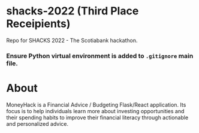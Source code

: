 # shacks-2022 (Third Place Receipients)
Repo for SHACKS 2022 - The Scotiabank hackathon.

### Ensure Python virtual environment is added to `.gitignore` main file.

# About
MoneyHack is a Financial Advice / Budgeting Flask/React application. Its focus is to help individuals learn more about investing opportunities and their spending habits to improve their financial literacy through actionable and personalized advice. 
